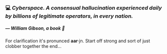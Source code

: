 ###  :computer: _Cyberspace. A consensual hallucination experienced daily by billions of legitimate operators, in every nation._
##### ― William Gibson, a book :book:

For clarification it's pronunced **aar**·jn. Start off strong and sort of just clobber together the end...



<!--
**aannapureddy/aannapureddy** is a ✨ _special_ ✨ repository because its `README.md` (this file) appears on your GitHub profile.

Here are some ideas to get you started:

- 🔭 I’m currently working on ...
- 🌱 I’m currently learning ...
- 👯 I’m looking to collaborate on ...
- 🤔 I’m looking for help with ...
- 💬 Ask me about ...
- 📫 How to reach me: ...
- 😄 Pronouns: ...
- ⚡ Fun fact: ...
-->
